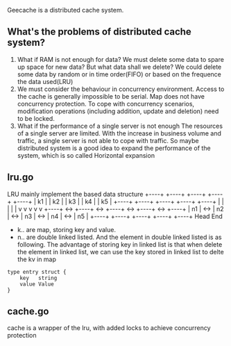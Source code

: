 Geecache is a distributed cache system.

## What's the problems of distributed cache system?
1. What if RAM is not enough for data?
We must delete some data to spare up space for new data? But what data shall we delete? We could delete some data by random or in time order(FIFO) or based on the frequence the data used(LRU)
2. We must consider the behaviour in concurrency environment. Access to the cache is generally impossible to be serial. Map does not have concurrency protection. To cope with concurrency scenarios, modification operations (including addition, update and deletion) need to be locked.
3. What if the performance of a single server is not enough
The resources of a single server are limited. With the increase in business volume and traffic, a single server is not able to cope with traffic. So maybe distributed system is a good idea to expand the performance of the system, which is so called Horizontal expansion

## lru.go
LRU mainly implement the based data structure
  +----+    +----+    +----+    +----+    +----+
  | k1 |    | k2 |    | k3 |    | k4 |    | k5 |
  +----+    +----+    +----+    +----+    +----+
    |         |         |         |         |
    v         v         v         v         v
+----+ <-> +----+ <-> +----+ <-> +----+ <-> +----+
| n1 | <-> | n2 | <-> | n3 | <-> | n4 | <-> | n5 |
+----+     +----+     +----+     +----+     +----+
Head                                         End

- k.. are map, storing key and value. 
- n.. are double linked listed. And the element in double linked listed is as following. The advantage of storing key in linked list is that when delete the element in linked list, we can use the key stored in linked list to delte the kv in map
```
type entry struct {
	key   string
	value Value
}
```
## cache.go
cache is a wrapper of the lru, with added locks to achieve concurrency protection
